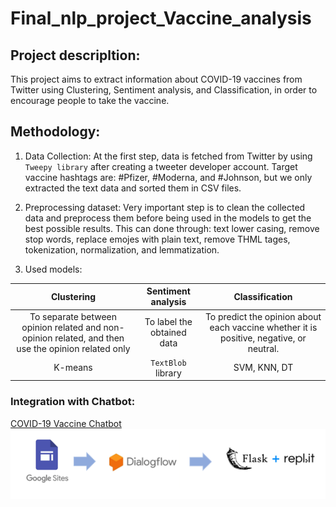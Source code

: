 # Final_nlp_project_Vaccine_analysis

## Project descripltion:
This project aims to extract information about COVID-19 vaccines from Twitter using Clustering, Sentiment analysis, and Classification, in order to encourage people to take the vaccine.


## Methodology:
1. Data Collection: At the first step, data is fetched from Twitter by using `Tweepy library` after creating a tweeter developer account. Target vaccine hashtags are: #Pfizer, #Moderna, and #Johnson, but we only extracted the text data and sorted them in CSV files.

2. Preprocessing dataset: Very important step is to clean the collected data and preprocess them before being used in the models to get the best possible results. This can done through: text lower casing, remove stop words, replace emojes with plain text, remove THML tages, tokenization, normalization, and lemmatization.

3. Used models: 

| Clustering      | Sentiment analysis | Classification     |
|   :----:    |    :----:   |     :----:    |
|  To separate between opinion related and non-opinion related, and then use the opinion related only| To label the obtained data|To predict the opinion about each vaccine whether it is positive, negative, or neutral.|
| K-means   | `TextBlob` library | SVM, KNN, DT      |



### Integration with Chatbot:

[COVID-19 Vaccine Chatbot](https://sites.google.com/view/vaccineprotection/home)
[<img src="https://github.com/AlshimaaGamalAlsaied/Final_nlp_project_Vaccine_analysis/blob/main/1.PNG">](https://sites.google.com/view/vaccineprotection/home)
